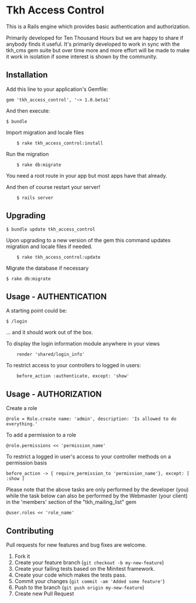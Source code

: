 # Tkh Access Control

This is a Rails engine which provides basic authentication and authorization.

Primarily developed for Ten Thousand Hours but we are happy to share if anybody finds it useful.  It's primarily developed to work in sync with the tkh_cms gem suite but over time more and more effort will be made to make it work in isolation if some interest is shown by the community.


## Installation

Add this line to your application's Gemfile:

    gem 'tkh_access_control', '~> 1.0.beta1'

And then execute:

    $ bundle

Import migration and locale files

		$ rake tkh_access_control:install

Run the migration

		$ rake db:migrate

You need a root route in your app but most apps have that already.

And then of course restart your server!

		$ rails server


## Upgrading

    $ bundle update tkh_access_control

Upon upgrading to a new version of the gem this command updates migration and locale files if needed.

		$ rake tkh_access_control:update

Migrate the database if necessary

    $ rake db:migrate


## Usage - AUTHENTICATION


A starting point could be:

    $ /login

... and it should work out of the box.

To display the login information module anywhere in your views

		render 'shared/login_info'

To restrict access to your controllers to logged in users:

		before_action :authenticate, except: 'show'


## Usage - AUTHORIZATION

Create a role

    @role = Role.create name: 'admin', description: 'Is allowed to do everything.'

To add a permission to a role

    @role.permissions << 'permission_name'

To restrict a logged in user's access to your controller methods on a permission basis

    before_action -> { require_permission_to 'permission_name'}, except: [ :show ]

Please note that the above tasks are only performed by the developer (you) while the task below can also be performed by the Webmaster (your client) in the 'members' section of the "tkh_mailing_list" gem

    @user.roles << 'role_name'


## Contributing

Pull requests for new features and bug fixes are welcome.

1. Fork it
2. Create your feature branch (`git checkout -b my-new-feature`)
3. Create your failing tests based on the Minitest framework.
4. Create your code which makes the tests pass.
5. Commit your changes (`git commit -am 'Added some feature'`)
6. Push to the branch (`git push origin my-new-feature`)
7. Create new Pull Request
